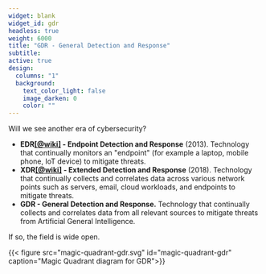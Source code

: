 ```yaml
---
widget: blank
widget_id: gdr
headless: true
weight: 6000
title: "GDR - General Detection and Response"
subtitle: 
active: true
design:
  columns: "1"
  background:
    text_color_light: false
    image_darken: 0
    color: ""
---
```


Will we see another era of cybersecurity?

 - **EDR[\[@wiki\]](https://en.wikipedia.org/wiki/Endpoint_detection_and_response) - Endpoint Detection and Response** (2013).  Technology that continually monitors an "endpoint" (for example a laptop, mobile phone, IoT device) to mitigate threats.
 - **XDR[\[@wiki\]](https://en.wikipedia.org/wiki/Extended_detection_and_response) - Extended Detection and Response** (2018). Technology that continually collects and correlates data across various network points such as servers, email, cloud workloads, and endpoints to mitigate threats.
 - **GDR - General Detection and Response.**  Technology that continually collects and correlates data from all relevant sources to mitigate threats from Artificial General Intelligence.

If so, the field is wide open.

{{< figure src="magic-quadrant-gdr.svg" id="magic-quadrant-gdr" caption="Magic Quadrant diagram for GDR">}}